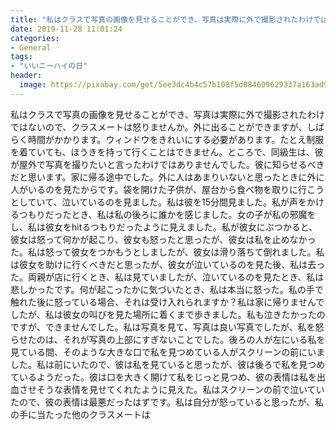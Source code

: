 ```yaml
---
title: "私はクラスで写真の画像を見せることができ、写真は実際に外で撮影されたわけではないので、クラスメートは怒りませんか。"
date: 2019-11-28 11:01:24
categories:
- General
tags:
- "いいニーハイの日"
header:
  image: https://pixabay.com/get/5ee3dc4b4c57b108f5d084609629337a163ad9ed504c704c722b72d4914fc350_1280.jpg
---
```


私はクラスで写真の画像を見せることができ、写真は実際に外で撮影されたわけではないので、クラスメートは怒りませんか。外に出ることができますが、しばらく時間がかかります。ウィンドウをきれいにする必要があります。たとえ制服を着ていても、ほうきを持って行くことはできません。ところで、同級生は、彼が屋外で写真を撮りたいと言ったわけではありませんでした。彼に知らせるべきだと思います。家に帰る途中でした。外に人はあまりいないと思ったときに外に人がいるのを見たからです。袋を開けた子供が、屋台から食べ物を取りに行こうとしていて、泣いているのを見ました。私は彼を15分間見ました。私が声をかけるつもりだったとき、私は私の後ろに誰かを感じました。女の子が私の邪魔をし、私は彼女をhitるつもりだったように見えました。私が彼女にぶつかると、彼女は怒って何かが起こり、彼女も怒ったと思ったが、彼女は私を止めなかった。私は怒って彼女をつかもうとしましたが、彼女は滑り落ちて倒れました。私は彼女を助けに行くべきだと思ったが、彼女が泣いているのを見た後、私は去った。両親が店に行くとき、私は見ていましたが、泣いているのを見たとき、私は悲しかったです。何が起こったかに気づいたとき、私は本当に怒った。私の手で触れた後に怒っている場合、それは受け入れられますか？私は家に帰りませんでしたが、私は彼女の叫びを見た場所に着くまで歩きました。私も泣きたかったのですが、できませんでした。私は写真を見て、写真は良い写真でしたが、私を怒らせたのは、それが写真の上部にすぎないことでした。後ろの人が左にいる私を見ている間、そのような大きな口で私を見つめている人がスクリーンの前にいました。私は前にいたので、彼は私を見ていると思ったが、彼は後ろで私を見つめているようだった。彼は口を大きく開けて私をじっと見つめ、彼の表情は私を出血させそうな表情を見せてくれたように見えた。私はスクリーンの前で泣いていたので、彼の表情は最悪だったはずです。私は自分が怒っていると思ったが、私の手に当たった他のクラスメートは
